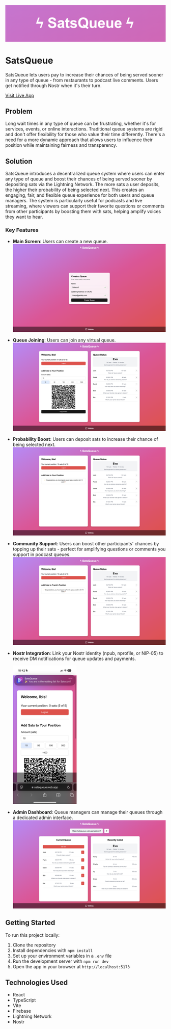 ![Header](images/header.png)

# SatsQueue

SatsQueue lets users pay to increase their chances of being served sooner in any type of queue - from restaurants to podcast live comments. Users get notified through Nostr when it's their turn.

[Visit Live App](https://satsqueue.web.app)

## Problem

Long wait times in any type of queue can be frustrating, whether it's for services, events, or online interactions. Traditional queue systems are rigid and don't offer flexibility for those who value their time differently. There's a need for a more dynamic approach that allows users to influence their position while maintaining fairness and transparency.

## Solution

SatsQueue introduces a decentralized queue system where users can enter any type of queue and boost their chances of being served sooner by depositing sats via the Lightning Network. The more sats a user deposits, the higher their probability of being selected next. This creates an engaging, fair, and flexible queue experience for both users and queue managers. The system is particularly useful for podcasts and live streaming, where viewers can support their favorite questions or comments from other participants by boosting them with sats, helping amplify voices they want to hear.

### Key Features

- **Main Screen**: Users can create a new queue.
  ![Main Screen](images/main.png)
- **Queue Joining**: Users can join any virtual queue.
  ![User Join](images/user-join.png)
- **Probability Boost**: Users can deposit sats to increase their chance of being selected next.
  ![User Boost](images/user-boost.png)
- **Community Support**: Users can boost other participants' chances by topping up their sats - perfect for amplifying questions or comments you support in podcast queues.
  ![Community Boost](images/community-boost.png)
- **Nostr Integration**: Link your Nostr identity (npub, nprofile, or NIP-05) to receive DM notifications for queue updates and payments.

  <img src="images/notification.png" width="200" alt="Nostr Notification">

- **Admin Dashboard**: Queue managers can manage their queues through a dedicated admin interface.
  ![Admin Dashboard](images/admin.png)

## Getting Started

To run this project locally:

1. Clone the repository
2. Install dependencies with `npm install`
3. Set up your environment variables in a `.env` file
4. Run the development server with `npm run dev`
5. Open the app in your browser at `http://localhost:5173`

## Technologies Used

- React
- TypeScript
- Vite
- Firebase
- Lightning Network
- Nostr
